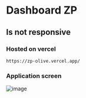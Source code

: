  # Dashboard ZP
  ## Is not responsive

### Hosted on vercel
```
https://zp-olive.vercel.app/
```

### Application screen
![image](https://user-images.githubusercontent.com/70710358/194927931-477b45f0-6795-45d4-ba70-eaa43394ec6f.png)

